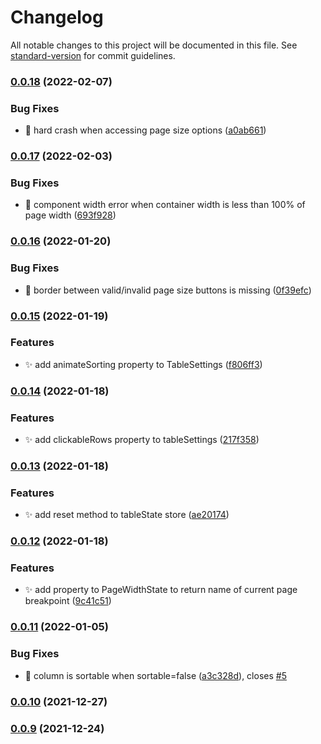 # Changelog

All notable changes to this project will be documented in this file. See [standard-version](https://github.com/conventional-changelog/standard-version) for commit guidelines.

### [0.0.18](https://github.com/a-luna/svelte-simple-tables/compare/v0.0.17...v0.0.18) (2022-02-07)


### Bug Fixes

* :bug: hard crash when accessing page size options ([a0ab661](https://github.com/a-luna/svelte-simple-tables/commit/a0ab661e122e026a557ac0cebf8212df31265d16))

### [0.0.17](https://github.com/a-luna/svelte-simple-tables/compare/v0.0.16...v0.0.17) (2022-02-03)

### Bug Fixes

- :bug: component width error when container width is less than 100% of page width ([693f928](https://github.com/a-luna/svelte-simple-tables/commit/693f9286e3d61d8888c7da0fed1665e2b12a2604))

### [0.0.16](https://github.com/a-luna/svelte-simple-tables/compare/v0.0.15...v0.0.16) (2022-01-20)

### Bug Fixes

- :lipstick: border between valid/invalid page size buttons is missing ([0f39efc](https://github.com/a-luna/svelte-simple-tables/commit/0f39efccdf089d9936a361a0f44f35087cd639ed))

### [0.0.15](https://github.com/a-luna/svelte-simple-tables/compare/v0.0.14...v0.0.15) (2022-01-19)

### Features

- :sparkles: add animateSorting property to TableSettings ([f806ff3](https://github.com/a-luna/svelte-simple-tables/commit/f806ff342cf553d4c6f50f14d287ae0eb05bf18e))

### [0.0.14](https://github.com/a-luna/svelte-simple-tables/compare/v0.0.13...v0.0.14) (2022-01-18)

### Features

- :sparkles: add clickableRows property to tableSettings ([217f358](https://github.com/a-luna/svelte-simple-tables/commit/217f35814b3dc27704a13cd5f9be5826f8b6c82d))

### [0.0.13](https://github.com/a-luna/svelte-simple-tables/compare/v0.0.12...v0.0.13) (2022-01-18)

### Features

- :sparkles: add reset method to tableState store ([ae20174](https://github.com/a-luna/svelte-simple-tables/commit/ae201740de44b254917557183b455ee36be9687f))

### [0.0.12](https://github.com/a-luna/svelte-simple-tables/compare/v0.0.11...v0.0.12) (2022-01-18)

### Features

- :sparkles: add property to PageWidthState to return name of current page breakpoint ([9c41c51](https://github.com/a-luna/svelte-simple-tables/commit/9c41c51619ccd9995aa6d791f648e7ca81e22e86))

### [0.0.11](https://github.com/a-luna/svelte-simple-tables/compare/v0.0.10...v0.0.11) (2022-01-05)

### Bug Fixes

- :bug: column is sortable when sortable=false ([a3c328d](https://github.com/a-luna/svelte-simple-tables/commit/a3c328de8f4ed9753f93bc5d0de23740719813ca)), closes [#5](https://github.com/a-luna/svelte-simple-tables/issues/5)

### [0.0.10](https://github.com/a-luna/svelte-simple-tables/compare/v0.0.9...v0.0.10) (2021-12-27)

### [0.0.9](https://github.com/a-luna/svelte-simple-tables/compare/v0.0.8...v0.0.9) (2021-12-24)
